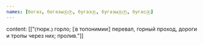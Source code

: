 ```yaml
---
names: [богаз, богазыⒶⓅ, бугазⒶ, бугазыⒶⓅ, бугасⒶ]
---
```

content: [["⦅тюрк.⦆ горло; ⟦в топонимии⟧ перевал, горный проход, дороги и тропы через них; пролив."]]
